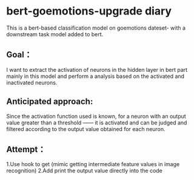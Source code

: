 # bert-goemotions-upgrade diary

This is a bert-based classification model on goemotions dateset- with a downstream task model added to bert.

## Goal： 
I want to extract the activation of neurons in the hidden layer in bert part mainly in this model and perform a analysis based on the activated and inactivated neurons.

## Anticipated approach: 
Since the activation function used is known, for a neuron with an output value greater than a threshold —— it is activated and can be judged and filtered according to the output value obtained for each neuron.

## Attempt：
1.Use hook to get (mimic getting intermediate feature values in image recognition)
2.Add print the output value directly into the code
